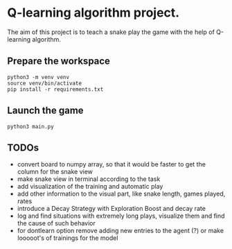 # Q-learning algorithm project.
The aim of this project is to teach a snake play the game with the help of Q-learning algorithm.

## Prepare the workspace
```
python3 -m venv venv
source venv/bin/activate
pip install -r requirements.txt
```

## Launch the game
```
python3 main.py
```

## TODOs
* convert board to numpy array, so that it would be faster to get the column for the snake view
* make snake view in terminal according to the task
* add visualization of the training and automatic play
* add other information to the visual part, like snake length, games played, rates
* introduce a Decay Strategy with Exploration Boost and decay rate
* log and find situations with extremely long plays, visualize them and find the cause of such behavior
* for dontlearn option remove adding new entries to the agent (?) or make looooot's of trainings for the model
